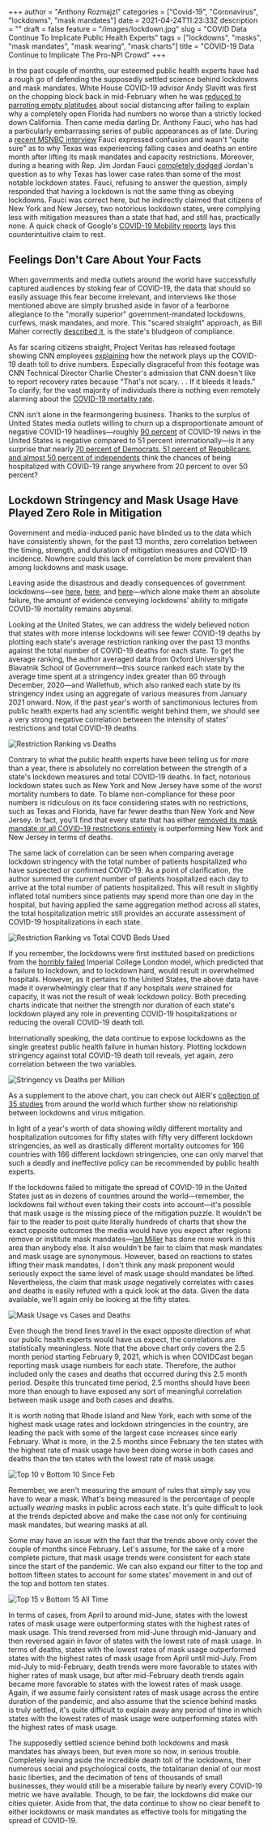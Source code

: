 +++
author = "Anthony Rozmajzl"
categories = ["Covid-19", "Coronavirus", "lockdowns", "mask mandates"]
date = 2021-04-24T11:23:33Z
description = ""
draft = false
feature = "/images/lockdown.jpg"
slug = "COVID Data Continue To Implicate Public Health Experts"
tags = ["lockdowns", "masks", "mask mandates", "mask wearing", "mask charts"]
title = "COVID-19 Data Continue to Implicate The Pro-NPI Crowd"
+++


In the past couple of months, our esteemed public health experts have had a rough go of defending the supposedly settled science behind lockdowns and mask mandates.
White House COVID-19 advisor Andy Slavitt was first on the chopping block back in mid-February when he was [reduced to parroting empty platitudes](https://twitter.com/tomselliott/status/1362048016560062466?s=20) about social distancing after failing to explain why a completely open Florida had numbers no worse than a strictly locked down California. Then came media darling Dr. Anthony Fauci, who has had a particularly embarrassing series of public appearances as of late. During a [recent MSNBC interview](https://twitter.com/Breaking911/status/1381073146590208000?s=20) Fauci expressed confusion and wasn't "quite sure" as to why Texas was experiencing falling cases and deaths an entire month after lifting its mask mandates and capacity restrictions. Moreover, during a hearing with Rep. Jim Jordan Fauci [completely dodged](https://twitter.com/BreitbartNews/status/1382818277399748611?s=20) Jordan's question as to why Texas has lower case rates than some of the most notable lockdown states. Fauci, refusing to answer the question, simply responded that having a lockdown is not the same thing as obeying lockdowns. Fauci was correct here, but he indirectly claimed that citizens of New York and New Jersey, two notorious lockdown states, were complying less with mitigation measures than a state that had, and still has, practically none. A quick check of Google's [COVID-19 Mobility reports](https://www.google.com/covid19/mobility/) lays this counterintuitive claim to rest.

## Feelings Don't Care About Your Facts

When governments and media outlets around the world have successfully captured audiences by stoking fear of COVID-19, the data that should so easily assuage this fear become irrelevant, and interviews like those mentioned above are simply brushed aside in favor of a fearborne allegiance to the "morally superior" government-mandated lockdowns, curfews, mask mandates, and more. This "scared straight" approach, as Bill Maher correctly [described it](https://www.youtube.com/watch?v=Qp3gy_CLXho), is the state's bludgeon of compliance. 

As far scaring citizens straight, Project Veritas has released footage showing CNN employees [explaining](https://nypost.com/2021/04/14/cnn-staffer-tells-project-veritas-network-played-up-covid-19-death-toll-for-ratings/) how the network plays up the COVID-19 death toll to drive numbers. Especially disgraceful from this footage was CNN Technical Director Charlie Chester's admission that CNN doesn't like to report recovery rates because "That's not scary. . . If it bleeds it leads." To clarify, for the vast majority of individuals there is nothing even remotely alarming about the [COVID-19 mortality rate](https://user-images.githubusercontent.com/5093552/115962754-d3f0ac80-a4ea-11eb-8347-b31d43afff59.png).

CNN isn't alone in the fearmongering business. Thanks to the surplus of United States media outlets willing to churn up a disproportionate amount of negative COVID-19 headlines&mdash;roughly [90 percent](https://www.nytimes.com/2021/03/24/world/covid-coverage-by-the-us-national-media-is-an-outlier-a-study-finds.html) of COVID-19 news in the United States is negative compared to 51 percent internationally&mdash;is it any surprise that nearly [70 percent of Democrats, 51 percent of Republicans, and almost 50 percent of independents](https://www.nytimes.com/2021/03/18/briefing/atlanta-shootings-kamala-harris-tax-deadline-2021.html) think the chances of being hospitalized with COVID-19 range anywhere from 20 percent to over 50 percent? 

## Lockdown Stringency and Mask Usage Have Played Zero Role in Mitigation

Government and media-induced panic have blinded us to the data which have consistently shown, for the past 13 months, zero correlation between the timing, strength, and duration of mitigation measures and COVID-19 incidence. Nowhere could this lack of correlation be more prevalent than among lockdowns and mask usage.

Leaving aside the disastrous and deadly consequences of government lockdowns&mdash;see [here](https://rationalground.com/lockdowns-pros-and-cons/), [here](https://collateralglobal.org/research), and [here](http://thepriceofpanic.com)&mdash;which alone make them an absolute failure, the amount of evidence conveying lockdowns' ability to mitigate COVID-19 mortality remains abysmal. 

Looking at the United States, we can address the widely believed notion that states with more intense lockdowns will see fewer COVID-19 deaths by plotting each state's average restriction ranking over the past 13 months against the total number of COVID-19 deaths for each state. To get the average ranking, the author averaged data from Oxford University’s Blavatnik School of Government&mdash;this source ranked each state by the average time spent at a stringency index greater than 60 through December, 2020&mdash;and Wallethub, which also ranked each state by its stringency index using an aggregate of various measures from January 2021 onward. Now, if the past year's worth of sanctimonious lectures from public health experts had any scientific weight behind them, we should see a very strong negative correlation between the intensity of states' restrictions and total COVID-19 deaths.

![Restriction Ranking vs Deaths](https://user-images.githubusercontent.com/5093552/115970911-93595900-a513-11eb-9fec-e9580e9fe82a.png)

Contrary to what the public health experts have been telling us for more than a year, there is absolutely no correlation between the strength of a state's lockdown measures and total COVID-19 deaths. In fact, notorious lockdown states such as New York and New Jersey have some of the worst mortality numbers to date. To blame non-compliance for these poor numbers is ridiculous on its face considering states with no restrictions, such as Texas and Florida, have far fewer deaths than New York and New Jersey. In fact, you'll find that every state that has either [removed its mask mandate or all COVID-19 restrictions entirely](https://pbs.twimg.com/media/EyfzUnXUcAIvi8a?format=jpg&name=large) is outperforming New York and New Jersey in terms of deaths.

The same lack of correlation can be seen when comparing average lockdown stringency with the total number of patients hospitalized who have suspected or confirmed COVID-19. As a point of clarification, the author summed the *current* number of patients hospitalized each day to arrive at the total number of patients hospitalized. This will result in slightly inflated total numbers since patients may spend more than one day in the hospital, but having applied the same aggregation method across all states, the total hospitalization metric still provides an accurate assessment of COVID-19 hospitalizations in each state.

![Restriction Ranking vs Total COVD Beds Used](https://user-images.githubusercontent.com/5093552/115970919-9e13ee00-a513-11eb-82cb-7919a6a1fcb7.png)

If you remember, the lockdowns were first instituted based on predictions from the [horribly failed](https://www.aier.org/article/the-disease-models-were-tested-and-failed-massively/) Imperial College London model, which predicted that a failure to lockdown, and to lockdown hard, would result in overwhelmed hospitals. However, as it pertains to the United States, the above data have made it overwhelmingly clear that if any hospitals *were* strained for capacity, it was not the result of weak lockdown policy. Both preceding charts indicate that neither the strength nor duration of each state's lockdown played any role in preventing COVID-19 hospitalizations or reducing the overall COVID-19 death toll. 

Internationally speaking, the data continue to expose lockdowns as the single greatest public health failure in human history. Plotting lockdown stringency against total COVID-19 death toll reveals, yet again, zero correlation between the two variables.

![Stringency vs Deaths per Million](https://user-images.githubusercontent.com/5093552/115971143-c5b78600-a514-11eb-89a6-2a2ec0f4ffbc.png)

As a supplement to the above chart, you can check out AIER's [collection of 35 studies](https://www.aier.org/article/lockdowns-do-not-control-the-coronavirus-the-evidence/) from around the world which further show no relationship between lockdowns and virus mitigation. 

In light of a year's worth of data showing wildly different mortality and hospitalization outcomes for fifty states with fifty very different lockdown stringencies, as well as drastically different mortality outcomes for 166 countries with 166 different lockdown stringencies, one can only marvel that such a deadly and ineffective policy can be recommended by public health experts. 

If the lockdowns failed to mitigate the spread of COVID-19 in the United States just as in dozens of countries around the world&mdash;remember, the lockdowns fail without even taking their costs into account&mdash;it's possible that mask usage is the missing piece of the mitigation puzzle. It wouldn't be fair to the reader to post quite literally hundreds of charts that show the exact opposite outcomes the media would have you expect after regions remove or institute mask mandates&mdash;[Ian Miller](https://twitter.com/ianmSC/media) has done more work in this area than anybody else. It also wouldn't be fair to claim that mask mandates and mask usage are synonymous. However, based on reactions to states lifting their mask mandates, I don't think any mask proponent would seriously expect the same level of mask usage should mandates be lifted. Nevertheless, the claim that mask *usage* negatively correlates with cases and deaths is easily refuted with a quick look at the data. Given the data available, we'll again only be looking at the fifty states.

![Mask Usage vs Cases and Deaths](https://user-images.githubusercontent.com/5093552/115970996-06fb6600-a514-11eb-924f-45d7a1a24413.png)

Even though the trend lines travel in the exact opposite direction of what our public health experts would have us expect, the correlations are statistically meaningless. Note that the above chart only covers the 2.5 month period starting February 9, 2021, which is when COVIDCast began reporting mask usage numbers for each state. Therefore, the author included only the cases and deaths that occurred during this 2.5 month period. Despite this truncated time period, 2.5 months should have been more than enough to have exposed any sort of meaningful correlation between mask usage and both cases and deaths.

It is worth noting that Rhode Island and New York, each with some of the highest mask usage rates and lockdown stringencies in the country, are leading the pack with some of the largest case increases since early February. What is more, in the 2.5 months since February the ten states with the highest rate of mask usage have been doing worse in both cases and deaths than the ten states with the lowest rate of mask usage.

![Top 10 v Bottom 10 Since Feb](https://user-images.githubusercontent.com/5093552/115971002-0f53a100-a514-11eb-943f-4240d7be5d11.png)

Remember, we aren't measuring the amount of rules that simply say you have to wear a mask. What's being measured is the percentage of people actually *wearing* masks in public across each state. It's quite difficult to look at the trends depicted above and make the case not only for continuing mask mandates, but wearing masks at all.  

Some may have an issue with the fact that the trends above only cover the couple of months since February. Let's assume, for the sake of a more complete picture, that mask usage trends were consistent for each state since the start of the pandemic. We can also expand our filter to the top and bottom fifteen states to account for some states' movement in and out of the top and bottom ten states. 

![Top 15 v Bottom 15 All Time](https://user-images.githubusercontent.com/5093552/115971008-167aaf00-a514-11eb-9b33-039162f86f3c.png)

In terms of cases, from April to around mid-June, states with the lowest rates of mask usage were outperforming states with the highest rates of mask usage. This trend reversed from mid-June through mid-January and then reversed again in favor of states with the lowest rate of mask usage. In terms of deaths, states with the lowest rates of mask usage outperformed states with the highest rates of mask usage from April until mid-July. From mid-July to mid-February, death trends were more favorable to states with higher rates of mask usage, but after mid-February death trends again became more favorable to states with the lowest rates of mask usage. Again, if we assume fairly consistent rates of mask usage across the entire duration of the pandemic, and also assume that the science behind masks is truly settled, it's quite difficult to explain away any period of time in which states with the lowest rates of mask usage were outperforming states with the highest rates of mask usage.

The supposedly settled science behind both lockdowns and mask mandates has always been, but even more so now, in serious trouble. Completely leaving aside the incredible death toll of the lockdowns, their numerous social and psychological costs, the totalitarian denial of our most basic liberties, and the decimation of tens of thousands of small businesses, they would still be a miserable failure by nearly every COVID-19 metric we have available. Though, to be fair, the lockdowns did make our cities quieter. Aside from that, the data continue to show no clear benefit to either lockdowns or mask mandates as effective tools for mitigating the spread of COVID-19.
